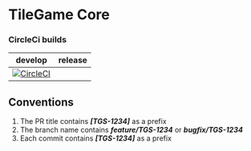 # TileGame Core 

### CircleCi builds

| develop | release |
| :-----: | :-----: |
| [![CircleCI](https://circleci.com/gh/the-coolest-developers/TileGame-Core/tree/develop.svg?style=svg)](https://circleci.com/gh/the-coolest-developers/TileGame-Core/tree/develop) | | [![CircleCI](https://circleci.com/gh/the-coolest-developers/TileGame-Core/tree/develop.svg?style=svg)](https://circleci.com/gh/the-coolest-developers/TileGame-Core/tree/release) |

## Conventions
1) The PR title contains _**[TGS-1234]**_ as a prefix
2) The branch name contains **_feature/TGS-1234_** or **_bugfix/TGS-1234_**
3) Each commit contains _**[TGS-1234]**_ as a prefix


 
